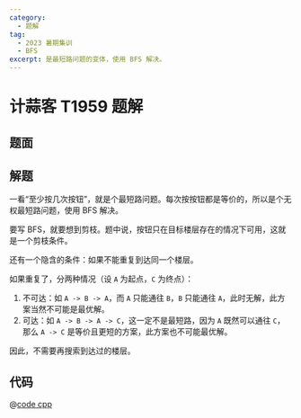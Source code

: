 ```yaml
---
category:
  - 题解
tag:
  - 2023 暑期集训
  - BFS
excerpt: 是最短路问题的变体，使用 BFS 解决。
---
```


# 计蒜客 T1959 题解

## 题面

<!-- @include: ../../source/JSK-T1859/problem.md -->

## 解题

一看“至少按几次按钮”，就是个最短路问题。每次按按钮都是等价的，所以是个无权最短路问题，使用 BFS 解决。

要写 BFS，就要想到剪枝。题中说，按钮只在目标楼层存在的情况下可用，这就是一个剪枝条件。

还有一个隐含的条件：如果不能重复到达同一个楼层。

如果重复了，分两种情况（设 `A` 为起点，`C` 为终点）：

1. 不可达：如 `A -> B -> A`，而 `A` 只能通往 `B`，`B` 只能通往 `A`，此时无解，此方案当然不可能是最优解。
2. 可达：如 `A -> B -> A -> C`，这一定不是最短路，因为 `A` 既然可以通往 `C`，那么 `A -> C` 是等价且更短的方案，此方案也不可能最优解。

因此，不需要再搜索到达过的楼层。

## 代码

@[code cpp](../../source/JSK-T1859/bfs.cpp)
